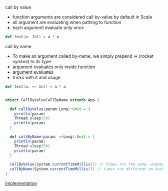call by value
- function arguments are considered call by-value by default in Scala
- all argument are evaluating when pathing to function
- each argument evaluate only once

```scala
def test(a: Int) = a * a
```

call by name
- To make an argument called by-name, we simply prepend => (rocket symbol) to its type
- argument evaluates only inside function
- argument evaluates
- tricks with it and usage

```scala
def test(a: => Int) = a * a
```

```scala

object CallByValueCallByName extends App {

  def callByValue(param:Long):Unit = {
    println(param)
    Thread.sleep(50)
    println(param)
  }

  def callByName(param: =>Long):Unit = {
    println(param)
    Thread.sleep(50)
    println(param)
  }

  callByValue(System.currentTimeMillis()) // times are the same, argument evaluates once you pass it to function
  callByName(System.currentTimeMillis()) // times are different on each call because argument evaluated on each call
}

```

[implementation](../../exercises/basic/CallByValueCallByName.scala)